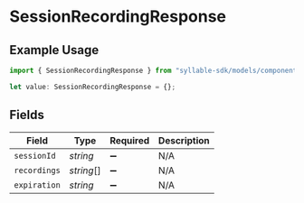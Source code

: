 # SessionRecordingResponse

## Example Usage

```typescript
import { SessionRecordingResponse } from "syllable-sdk/models/components";

let value: SessionRecordingResponse = {};
```

## Fields

| Field              | Type               | Required           | Description        |
| ------------------ | ------------------ | ------------------ | ------------------ |
| `sessionId`        | *string*           | :heavy_minus_sign: | N/A                |
| `recordings`       | *string*[]         | :heavy_minus_sign: | N/A                |
| `expiration`       | *string*           | :heavy_minus_sign: | N/A                |
